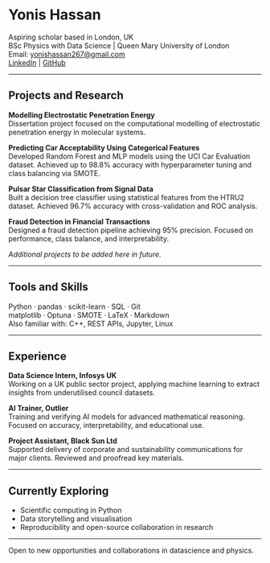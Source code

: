 # Yonis Hassan

Aspiring scholar based in London, UK  
BSc Physics with Data Science | Queen Mary University of London  
Email: [yonishassan267@gmail.com](mailto:yonishassan267@gmail.com)  
[LinkedIn](https://www.linkedin.com/in/yonishassan267/) | [GitHub](https://github.com/YonisHassan)

---

## Projects and Research

**Modelling Electrostatic Penetration Energy**  
Dissertation project focused on the computational modelling of electrostatic penetration energy in molecular systems.

**Predicting Car Acceptability Using Categorical Features**  
Developed Random Forest and MLP models using the UCI Car Evaluation dataset. Achieved up to 98.8% accuracy with hyperparameter tuning and class balancing via SMOTE.

**Pulsar Star Classification from Signal Data**  
Built a decision tree classifier using statistical features from the HTRU2 dataset. Achieved 96.7% accuracy with cross-validation and ROC analysis.

**Fraud Detection in Financial Transactions**  
Designed a fraud detection pipeline achieving 95% precision. Focused on performance, class balance, and interpretability.

*Additional projects to be added here in future.*

---

## Tools and Skills

Python · pandas · scikit-learn · SQL · Git  
matplotlib · Optuna · SMOTE · LaTeX · Markdown  
Also familiar with: C++, REST APIs, Jupyter, Linux

---

## Experience

**Data Science Intern, Infosys UK**  
Working on a UK public sector project, applying machine learning to extract insights from underutilised council datasets.

**AI Trainer, Outlier**  
Training and verifying AI models for advanced mathematical reasoning. Focused on accuracy, interpretability, and educational use.

**Project Assistant, Black Sun Ltd**  
Supported delivery of corporate and sustainability communications for major clients. Reviewed and proofread key materials.

---

## Currently Exploring

- Scientific computing in Python  
- Data storytelling and visualisation  
- Reproducibility and open-source collaboration in research

---

Open to new opportunities and collaborations in datascience and physics.
